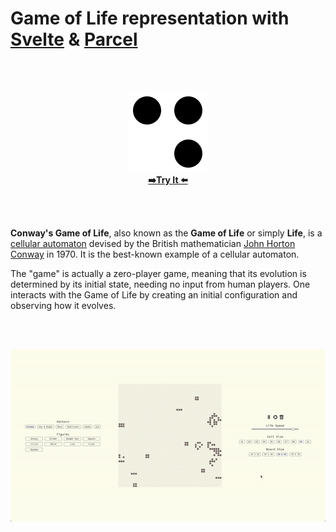 
# Game of Life representation with [Svelte](https://svelte.dev/https://svelte.dev/) & [Parcel](https://parceljs.org/)

<br> <br>
<p align="center">
  <a target="_blank" href="https://vladagurets.github.io/game-of-life">
	  <img src="https://raw.githubusercontent.com/vladagurets/game-of-life/60d2b7004bbdaa5e83b0960536bf14a2647ac9f5/public/favicon.png?raw=true" />
  	  <br>
  	  <b>➡️Try It ⬅️</b>
  </a>
</p>
<br> <br>

**Conway's Game of Life**, also known as the  **Game of Life**  or simply  **Life**, is a  [cellular automaton](https://www.conwaylife.com/wiki/Cellular_automaton "Cellular automaton")  devised by the British mathematician  [John Horton Conway](https://www.conwaylife.com/wiki/John_Horton_Conway "John Horton Conway")  in 1970. It is the best-known example of a cellular automaton.

The "game" is actually a zero-player game, meaning that its evolution is determined by its initial state, needing no input from human players. One interacts with the Game of Life by creating an initial configuration and observing how it evolves.

<br> <br>
<p align="center">
  <img src="https://github.com/vladagurets/game-of-life/blob/76d7182084007583f957714ffaa2eaa939cb1b6a/public/example.gif?raw=true" />
</p>
<br>
